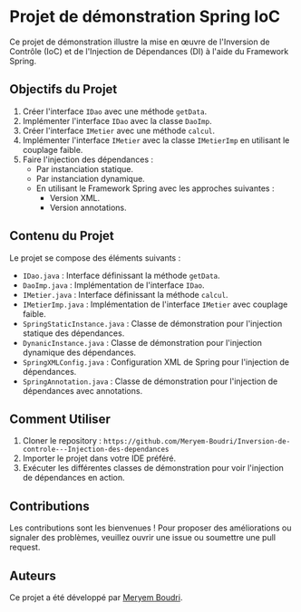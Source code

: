 # Projet de démonstration Spring IoC

Ce projet de démonstration illustre la mise en œuvre de l'Inversion de Contrôle (IoC) et de l'Injection de Dépendances (DI) à l'aide du Framework Spring.

## Objectifs du Projet

1. Créer l'interface `IDao` avec une méthode `getData`.
2. Implémenter l'interface `IDao` avec la classe `DaoImp`.
3. Créer l'interface `IMetier` avec une méthode `calcul`.
4. Implémenter l'interface `IMetier` avec la classe `IMetierImp` en utilisant le couplage faible.
5. Faire l'injection des dépendances :
   - Par instanciation statique.
   - Par instanciation dynamique.
   - En utilisant le Framework Spring avec les approches suivantes :
     - Version XML.
     - Version annotations.

## Contenu du Projet

Le projet se compose des éléments suivants :

- `IDao.java` : Interface définissant la méthode `getData`.
- `DaoImp.java` : Implémentation de l'interface `IDao`.
- `IMetier.java` : Interface définissant la méthode `calcul`.
- `IMetierImp.java` : Implémentation de l'interface `IMetier` avec couplage faible.
- `SpringStaticInstance.java` : Classe de démonstration pour l'injection statique des dépendances.
- `DynanicInstance.java` : Classe de démonstration pour l'injection dynamique des dépendances.
- `SpringXMLConfig.java` : Configuration XML de Spring pour l'injection de dépendances.
- `SpringAnnotation.java` : Classe de démonstration pour l'injection de dépendances avec annotations.

## Comment Utiliser

1. Cloner le repository : `https://github.com/Meryem-Boudri/Inversion-de-controle---Injection-des-dependances`
2. Importer le projet dans votre IDE préféré.
3. Exécuter les différentes classes de démonstration pour voir l'injection de dépendances en action.

## Contributions

Les contributions sont les bienvenues ! Pour proposer des améliorations ou signaler des problèmes, veuillez ouvrir une issue ou soumettre une pull request.

## Auteurs

Ce projet a été développé par [Meryem Boudri](https://github.com/Meryem-Boudri/).



